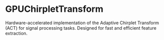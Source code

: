 # GPUChirpletTransform
Hardware-accelerated implementation of the Adaptive Chirplet Transform (ACT) for signal processing tasks. Designed for fast and efficient feature extraction.
